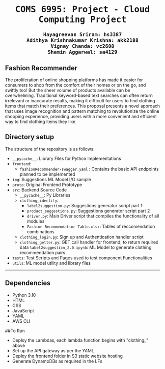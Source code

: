 <div align="center">

<samp>

<h1> COMS 6995: Project - Cloud Computing Project</h1>

<h3> Hayagreevan Sriram: hs3387 <br>  Adithya Krishnakumar Krishna: akk2188 <br> Vignay Chanda: vc2608 <br> Shamin Aggarwal: sa4129</h3>
</samp>   

</div>     

## Fashion Recommender
The proliferation of online shopping platforms has made it easier for consumers to shop from the comfort of their homes or on the go, and swiftly too! But the sheer volume of products available can be overwhelming. Traditional keyword-based text searches can often return irrelevant or inaccurate results, making it difficult for users to find clothing items that match their preferences. This proposal presents a novel approach that uses image recognition and pattern matching to revolutionize the online shopping experience, providing users with a more convenient and efficient way to find clothing items they like.


## Directory setup
<!---------------------------------------------------------------------------------------------------------------->
The structure of the repository is as follows: 

- `__pycache__`: Library Files for Python Implementations
- `frontend`: 
	- `fashionRecommender-swagger.yaml` : Contains the basic API endpoints planned to be implemented
- `img`: Suggestions ML Model I/O sample
- `proto`: Original Frontend Prototype
- `src`: Backend Source Code
	- `__pycache__`: Py Libraries
	- `clothing_identify`:
		- `label2suggestion.py`: Suggestions generator script part 1
		- `product_suggestions.py`: Suggestions generator script part 2
		- `driver.py`: Main Driver script that compiles the functionality of all modules
		- `Fashion Recommendation Table.xlsx`: Tables of reccomendation combinations 
	- `clothing_login.py`: Sign up and Authentication handler script
	- `clothing_getter.py`: GET call handler for frontend, to return required data
	 `label2suggestion_2.0.ipynb`: ML Model to generate clothing recommendation pairs
- `tests`: Test Scripts and Pages used to test component Functionalities
- `utils`: ML model utility and library files

---

## Dependencies
- Python 3.10
- HTML
- CSS
- JavaScript
- YAML
- AWS CLI


##To Run
- Deploy the Lambdas, each lambda function begins with "clothing_" above
- Set up the API gateway as per the YAML
- Deploy the frontend folder in S3 static website hosting
- Generate DynamoDBs as required in the LFs